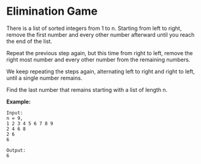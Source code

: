 # Elimination Game

There is a list of sorted integers from 1 to n. Starting from left to right, remove the first number and every other number afterward until you reach the end of the list.

Repeat the previous step again, but this time from right to left, remove the right most number and every other number from the remaining numbers.

We keep repeating the steps again, alternating left to right and right to left, until a single number remains.

Find the last number that remains starting with a list of length n.

**Example:**

```pseudo
Input:
n = 9,
1 2 3 4 5 6 7 8 9
2 4 6 8
2 6
6

Output:
6
```
